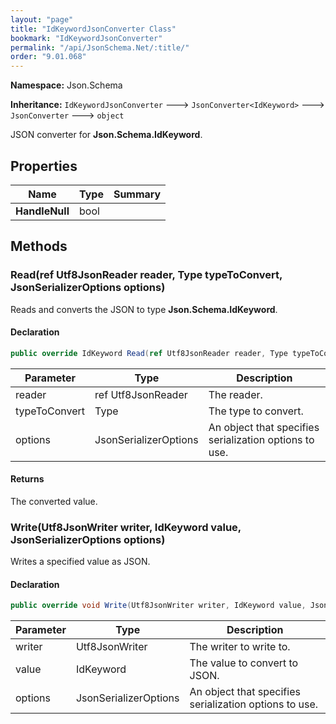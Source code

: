 ```yaml
---
layout: "page"
title: "IdKeywordJsonConverter Class"
bookmark: "IdKeywordJsonConverter"
permalink: "/api/JsonSchema.Net/:title/"
order: "9.01.068"
---
```

**Namespace:** Json.Schema

**Inheritance:**
`IdKeywordJsonConverter`
 🡒 
`JsonConverter<IdKeyword>`
 🡒 
`JsonConverter`
 🡒 
`object`

JSON converter for **Json.Schema.IdKeyword**.

## Properties

| Name | Type | Summary |
|---|---|---|
| **HandleNull** | bool |  |

## Methods

### Read(ref Utf8JsonReader reader, Type typeToConvert, JsonSerializerOptions options)

Reads and converts the JSON to type **Json.Schema.IdKeyword**.

#### Declaration

```c#
public override IdKeyword Read(ref Utf8JsonReader reader, Type typeToConvert, JsonSerializerOptions options)
```

| Parameter | Type | Description |
|---|---|---|
| reader | ref Utf8JsonReader | The reader. |
| typeToConvert | Type | The type to convert. |
| options | JsonSerializerOptions | An object that specifies serialization options to use. |


#### Returns

The converted value.

### Write(Utf8JsonWriter writer, IdKeyword value, JsonSerializerOptions options)

Writes a specified value as JSON.

#### Declaration

```c#
public override void Write(Utf8JsonWriter writer, IdKeyword value, JsonSerializerOptions options)
```

| Parameter | Type | Description |
|---|---|---|
| writer | Utf8JsonWriter | The writer to write to. |
| value | IdKeyword | The value to convert to JSON. |
| options | JsonSerializerOptions | An object that specifies serialization options to use. |


